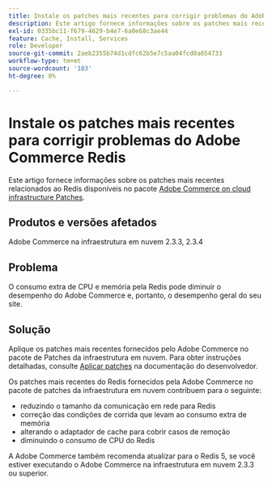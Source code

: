 ```yaml
---
title: Instale os patches mais recentes para corrigir problemas do Adobe Commerce Redis
description: Este artigo fornece informações sobre os patches mais recentes relacionados ao Redis disponíveis no pacote [Adobe Commerce on cloud infrastructure Patches](https://experienceleague.adobe.com/pt-br/docs/commerce-cloud-service/user-guide/develop/upgrade/apply-patches).
exl-id: 0335bc11-f679-4629-b4e7-6a0e68c3ae44
feature: Cache, Install, Services
role: Developer
source-git-commit: 2aeb2355b74d1cdfc62b5e7c5aa04fcd0a654733
workflow-type: tm+mt
source-wordcount: '183'
ht-degree: 0%

---
```


# Instale os patches mais recentes para corrigir problemas do Adobe Commerce Redis

Este artigo fornece informações sobre os patches mais recentes relacionados ao Redis disponíveis no pacote [Adobe Commerce on cloud infrastructure Patches](https://experienceleague.adobe.com/pt-br/docs/commerce-cloud-service/user-guide/develop/upgrade/apply-patches).

## Produtos e versões afetados

Adobe Commerce na infraestrutura em nuvem 2.3.3, 2.3.4

## Problema

O consumo extra de CPU e memória pela Redis pode diminuir o desempenho do Adobe Commerce e, portanto, o desempenho geral do seu site.

## Solução

Aplique os patches mais recentes fornecidos pelo Adobe Commerce no pacote de Patches da infraestrutura em nuvem. Para obter instruções detalhadas, consulte [Aplicar patches](https://experienceleague.adobe.com/pt-br/docs/commerce-cloud-service/user-guide/develop/upgrade/apply-patches) na documentação do desenvolvedor.

Os patches mais recentes do Redis fornecidos pela Adobe Commerce no pacote de patches da infraestrutura em nuvem contribuem para o seguinte:

* reduzindo o tamanho da comunicação em rede para Redis
* correção das condições de corrida que levam ao consumo extra de memória
* alterando o adaptador de cache para cobrir casos de remoção
* diminuindo o consumo de CPU do Redis

A Adobe Commerce também recomenda atualizar para o Redis 5, se você estiver executando o Adobe Commerce na infraestrutura em nuvem 2.3.3 ou superior.
